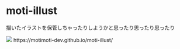 # moti-illust
描いたイラストを保管しちゃったりしようかと思ったり思ったり思ったり

<img src='https://motimoti-dev.github.io/moti-illust/img/zrkpo.png'>
https://motimoti-dev.github.io/moti-illust/

